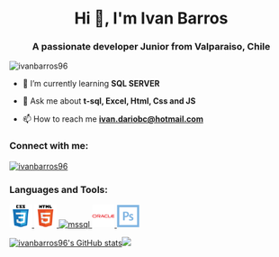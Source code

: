 <h1 align="center">Hi 👋, I'm Ivan Barros</h1>
<h3 align="center">A passionate developer Junior from Valparaiso, Chile</h3>

<p align="left"> <img src="https://komarev.com/ghpvc/?username=ivanbarros96&label=Profile%20views&color=0e75b6&style=flat" alt="ivanbarros96" /> </p>

- 🌱 I’m currently learning **SQL SERVER**

- 💬 Ask me about **t-sql, Excel, Html, Css and JS**

- 📫 How to reach me **ivan.dariobc@hotmail.com**

<h3 align="left">Connect with me:</h3>
<p align="left">
<a href="https://linkedin.com/in/ivanbarros96" target="blank"><img align="center" src="https://raw.githubusercontent.com/rahuldkjain/github-profile-readme-generator/master/src/images/icons/Social/linked-in-alt.svg" alt="ivanbarros96" height="30" width="40" /></a>
</p>

<h3 align="left">Languages and Tools:</h3>
<p align="left"> <a href="https://www.w3schools.com/css/" target="_blank" rel="noreferrer"> <img src="https://raw.githubusercontent.com/devicons/devicon/master/icons/css3/css3-original-wordmark.svg" alt="css3" width="40" height="40"/> </a> <a href="https://www.w3.org/html/" target="_blank" rel="noreferrer"> <img src="https://raw.githubusercontent.com/devicons/devicon/master/icons/html5/html5-original-wordmark.svg" alt="html5" width="40" height="40"/> </a> <a href="https://www.microsoft.com/en-us/sql-server" target="_blank" rel="noreferrer"> <img src="https://www.svgrepo.com/show/303229/microsoft-sql-server-logo.svg" alt="mssql" width="40" height="40"/> </a> <a href="https://www.oracle.com/" target="_blank" rel="noreferrer"> <img src="https://raw.githubusercontent.com/devicons/devicon/master/icons/oracle/oracle-original.svg" alt="oracle" width="40" height="40"/> </a> <a href="https://www.photoshop.com/en" target="_blank" rel="noreferrer"> <img src="https://raw.githubusercontent.com/devicons/devicon/master/icons/photoshop/photoshop-line.svg" alt="photoshop" width="40" height="40"/> </a> </p>

<a href="http://www.github.com/ivanbarros96"><img src="https://github-readme-stats.vercel.app/api?username=ivanbarros96&show_icons=true&hide=&count_private=true&title_color=a855f7&text_color=ffffff&icon_color=6366f1&bg_color=0f172a&hide_border=true&show_icons=true" alt="ivanbarros96's GitHub stats" /></a><a href="http://www.github.com/ivanbarros96"><img src="https://github-readme-streak-stats.herokuapp.com/?user=ivanbarros96&stroke=ffffff&background=0f172a&ring=a855f7&fire=a855f7&currStreakNum=ffffff&currStreakLabel=a855f7&sideNums=ffffff&sideLabels=ffffff&dates=ffffff&hide_border=true" /></a>

